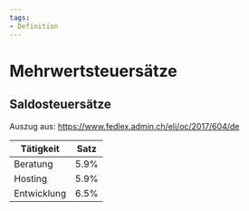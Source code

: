 ```yaml
---
tags:
- Definition
---
```

# Mehrwertsteuersätze

## Saldosteuersätze

Auszug aus: <https://www.fedlex.admin.ch/eli/oc/2017/604/de>

| Tätigkeit   | Satz |
| ----------- | ---- |
| Beratung    | 5.9% |
| Hosting     | 5.9% |
| Entwicklung | 6.5% | 
